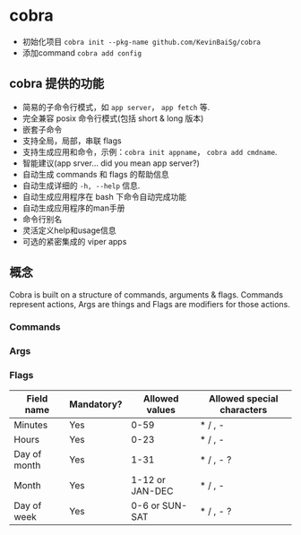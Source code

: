 # cobra

* 初始化项目 `cobra init --pkg-name github.com/KevinBaiSg/cobra`
* 添加command `cobra add config`

## cobra 提供的功能
- 简易的子命令行模式，如 `app server`， `app fetch` 等.
- 完全兼容 posix 命令行模式(包括 short & long 版本)
- 嵌套子命令
- 支持全局，局部，串联 flags
- 支持生成应用和命令，示例：`cobra init appname`， `cobra add cmdname`.
- 智能建议(app srver... did you mean app server?)
- 自动生成 commands 和 flags 的帮助信息
- 自动生成详细的 `-h, --help` 信息.
- 自动生成应用程序在 bash 下命令自动完成功能
- 自动生成应用程序的man手册
- 命令行别名
- 灵活定义help和usage信息
- 可选的紧密集成的 viper apps

## 概念
Cobra is built on a structure of commands, arguments & flags.
Commands represent actions, Args are things and Flags are modifiers for those actions.

### Commands
### Args
### Flags


Field name   | Mandatory? | Allowed values  | Allowed special characters
----------   | ---------- | --------------  | --------------------------
Minutes      | Yes        | 0-59            | * / , -
Hours        | Yes        | 0-23            | * / , -
Day of month | Yes        | 1-31            | * / , - ?
Month        | Yes        | 1-12 or JAN-DEC | * / , -
Day of week  | Yes        | 0-6 or SUN-SAT  | * / , - ?